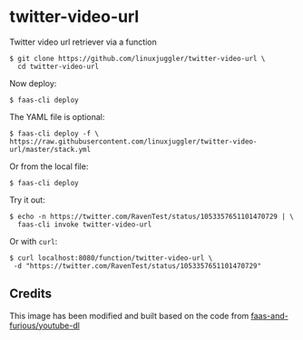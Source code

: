 # twitter-video-url
Twitter video url retriever via a function

```
$ git clone https://github.com/linuxjuggler/twitter-video-url \
  cd twitter-video-url
```

Now deploy:

```
$ faas-cli deploy
```

The YAML file is optional:

```
$ faas-cli deploy -f \
https://raw.githubusercontent.com/linuxjuggler/twitter-video-url/master/stack.yml
```

Or from the local file:

```
$ faas-cli deploy
```

Try it out:

```
$ echo -n https://twitter.com/RavenTest/status/1053357651101470729 | \
  faas-cli invoke twitter-video-url
```

Or with `curl`:

```
$ curl localhost:8080/function/twitter-video-url \
 -d "https://twitter.com/RavenTest/status/1053357651101470729"
```


## Credits

This image has been modified and built based on the code from [faas-and-furious/youtube-dl](https://github.com/faas-and-furious/youtube-dl)